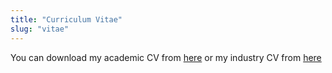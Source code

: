 ```yaml
---
title: "Curriculum Vitae"
slug: "vitae"
---
```


You can download my academic CV from [here](/vitae/Jorge_Cimentada_CV.pdf) or my industry CV from [here]()